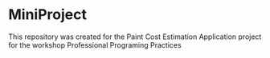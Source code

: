 # MiniProject
This repository was created for the Paint Cost Estimation Application project for the workshop Professional Programing Practices
